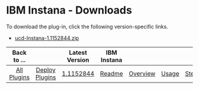 
# IBM Instana - Downloads

To download the plug-in, click the following version-specific links.


- [ucd-Instana-1.1152844.zip](https://raw.githubusercontent.com/UrbanCode/IBM-UCD-PLUGINS/main/files/ibm-instana/ucd-Instana-1.1152844.zip)

|Back to ...||Latest Version|IBM Instana  ||||
| :---: | :---: | :---: | :---: | :---: | :---: | :---: |
|[All Plugins](../../index.md)|[Deploy Plugins](../README.md)|[1.1152844](https://raw.githubusercontent.com/UrbanCode/IBM-UCD-PLUGINS/main/files/ibm-instana/ucd-Instana-1.1152844.zip)|[Readme](README.md)|[Overview](overview.md)|[Usage](usage.md)|[Steps](steps.md)|
